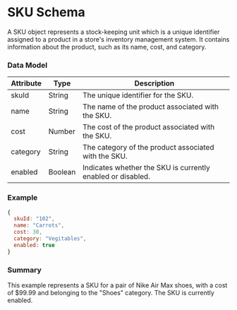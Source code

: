 # SKU Schema

A SKU object represents a stock-keeping unit which is a unique identifier assigned to a product in a store's inventory management system. It contains information about the product, such as its name, cost, and category.

### Data Model

| Attribute | Type    | Description                                                 |
| --------- | ------- | ----------------------------------------------------------- |
| skuId     | String  | The unique identifier for the SKU.                          |
| name      | String  | The name of the product associated with the SKU.            |
| cost      | Number  | The cost of the product associated with the SKU.            |
| category  | String  | The category of the product associated with the SKU.        |
| enabled   | Boolean | Indicates whether the SKU is currently enabled or disabled. |

### Example

```js copy
{
  skuId: "102",
  name: "Carrots",
  cost: 30,
  category: "Vegitables",
  enabled: true
}
```

### Summary

This example represents a SKU for a pair of Nike Air Max shoes, with a cost of $99.99 and belonging to the "Shoes" category. The SKU is currently enabled.
